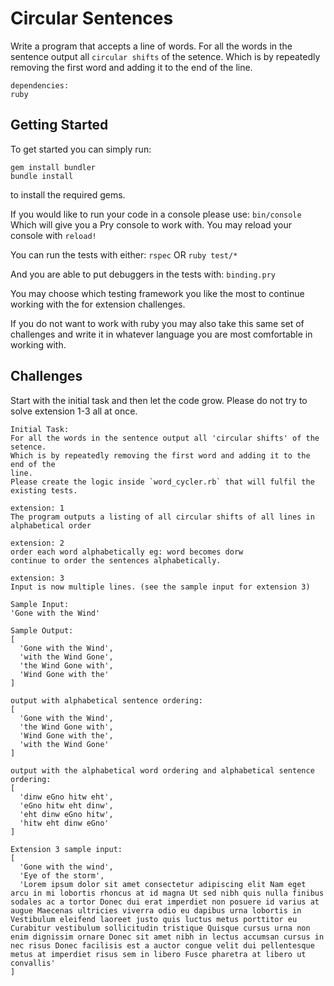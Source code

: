 # Circular Sentences

Write a program that accepts a line of words.
For all the words in the sentence output all `circular shifts` of the setence.
Which is by repeatedly removing the first word and adding it to the end of the
line.

```
dependencies:
ruby
```
## Getting Started
To get started you can simply run:
```
gem install bundler
bundle install
```
to install the required gems.

If you would like to run your code in a console please use:
`bin/console`
Which will give you a Pry console to work with.
You may reload your console with `reload!`

You can run the tests with either:
```rspec```
OR
```ruby test/*```

And you are able to put debuggers in the tests with:
`binding.pry`

You may choose which testing framework you like the most to continue working with the for extension
challenges.

If you do not want to work with ruby you may also take this same set of challenges and write it in
whatever language you are most comfortable in working with.

## Challenges
Start with the initial task and then let the code grow.
Please do not try to solve extension 1-3 all at once.

```
Initial Task:
For all the words in the sentence output all 'circular shifts' of the setence.
Which is by repeatedly removing the first word and adding it to the end of the
line.
Please create the logic inside `word_cycler.rb` that will fulfil the existing tests.
```

```
extension: 1
The program outputs a listing of all circular shifts of all lines in alphabetical order
```

```
extension: 2
order each word alphabetically eg: word becomes dorw
continue to order the sentences alphabetically.
```

```
extension: 3
Input is now multiple lines. (see the sample input for extension 3)
```

```
Sample Input:
'Gone with the Wind'
```

```
Sample Output:
[
  'Gone with the Wind',
  'with the Wind Gone',
  'the Wind Gone with',
  'Wind Gone with the'
]
```

```
output with alphabetical sentence ordering:
[
  'Gone with the Wind',
  'the Wind Gone with',
  'Wind Gone with the',
  'with the Wind Gone'
]
```

```
output with the alphabetical word ordering and alphabetical sentence ordering:
[
  'dinw eGno hitw eht',
  'eGno hitw eht dinw',
  'eht dinw eGno hitw',
  'hitw eht dinw eGno'
]
```

```
Extension 3 sample input:
[
  'Gone with the wind',
  'Eye of the storm',
  'Lorem ipsum dolor sit amet consectetur adipiscing elit Nam eget arcu in mi lobortis rhoncus at id magna Ut sed nibh quis nulla finibus sodales ac a tortor Donec dui erat imperdiet non posuere id varius at augue Maecenas ultricies viverra odio eu dapibus urna lobortis in Vestibulum eleifend laoreet justo quis luctus metus porttitor eu Curabitur vestibulum sollicitudin tristique Quisque cursus urna non enim dignissim ornare Donec sit amet nibh in lectus accumsan cursus in nec risus Donec facilisis est a auctor congue velit dui pellentesque metus at imperdiet risus sem in libero Fusce pharetra at libero ut convallis'
]
```
